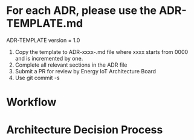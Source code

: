 # For each ADR, please use the ADR-TEMPLATE.md
ADR-TEMPLATE version = 1.0

1. Copy the template to ADR-xxxx-<topic>.md file where xxxx starts from 0000 and is incremented by one.
2. Complete all relevant sections in the ADR file
3. Submit a PR for review by Energy IoT Architecture Board
4. Use git commit -s
# Workflow

# Architecture Decision Process
